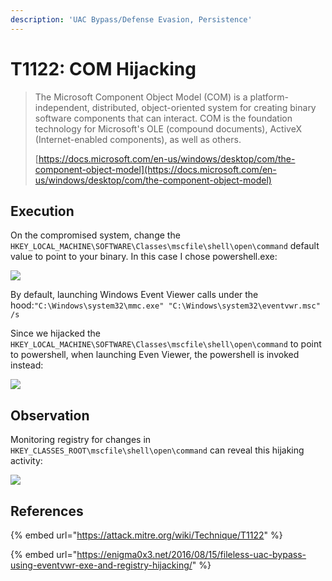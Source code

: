 ```yaml
---
description: 'UAC Bypass/Defense Evasion, Persistence'
---
```


# T1122: COM Hijacking

> The Microsoft Component Object Model \(COM\) is a platform-independent, distributed, object-oriented system for creating binary software components that can interact. COM is the foundation technology for Microsoft's OLE \(compound documents\), ActiveX \(Internet-enabled components\), as well as others.
>
> [https://docs.microsoft.com/en-us/windows/desktop/com/the-component-object-model](https://docs.microsoft.com/en-us/windows/desktop/com/the-component-object-model)

## Execution

On the compromised system, change the `HKEY_LOCAL_MACHINE\SOFTWARE\Classes\mscfile\shell\open\command` default value to point to your binary. In this case I chose powershell.exe:

![](../.gitbook/assets/com-registry.png)

By default, launching Windows Event Viewer calls under the hood:`"C:\Windows\system32\mmc.exe" "C:\Windows\system32\eventvwr.msc" /s` 

Since we hijacked the `HKEY_LOCAL_MACHINE\SOFTWARE\Classes\mscfile\shell\open\command` to point to powershell, when launching Even Viewer, the powershell is invoked instead:

![](../.gitbook/assets/com-powershell.png)

## Observation

Monitoring registry for changes in `HKEY_CLASSES_ROOT\mscfile\shell\open\command` can reveal this hijaking activity:

![](../.gitbook/assets/com-sysmon.png)

## References

{% embed url="https://attack.mitre.org/wiki/Technique/T1122" %}

{% embed url="https://enigma0x3.net/2016/08/15/fileless-uac-bypass-using-eventvwr-exe-and-registry-hijacking/" %}

